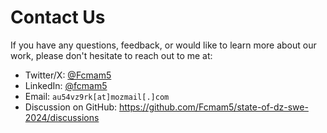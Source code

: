 # Contact Us

If you have any questions, feedback, or would like to learn more about our work, please don't hesitate to reach out to me at:

- Twitter/X: [@Fcmam5](https://twitter.com/Fcmam5)
- LinkedIn: [@fcmam5](https://www.linkedin.com/in/fcmam5/)
- Email: `au54vz9rk[at]mozmail[.]com`
- Discussion on GitHub: https://github.com/Fcmam5/state-of-dz-swe-2024/discussions